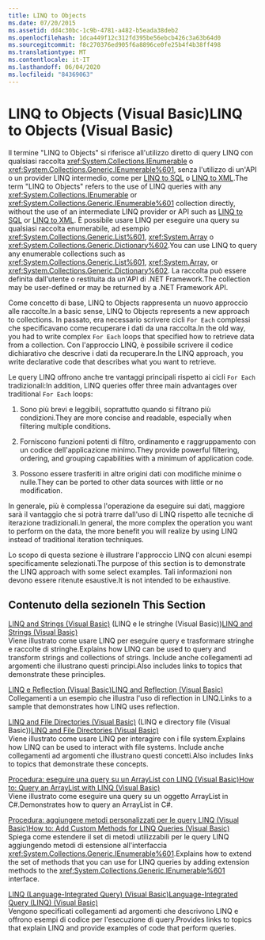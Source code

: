 ```yaml
---
title: LINQ to Objects
ms.date: 07/20/2015
ms.assetid: dd4c30bc-1c9b-4781-a482-b5eada38deb2
ms.openlocfilehash: 1dca449f12c312fd395be56ebcb426c3a63b64d0
ms.sourcegitcommit: f8c270376ed905f6a8896ce0fe25b4f4b38ff498
ms.translationtype: MT
ms.contentlocale: it-IT
ms.lasthandoff: 06/04/2020
ms.locfileid: "84369063"
---
```

# <a name="linq-to-objects-visual-basic"></a><span data-ttu-id="5576e-102">LINQ to Objects (Visual Basic)</span><span class="sxs-lookup"><span data-stu-id="5576e-102">LINQ to Objects (Visual Basic)</span></span>
<span data-ttu-id="5576e-103">Il termine "LINQ to Objects" si riferisce all'utilizzo diretto di query LINQ con qualsiasi raccolta <xref:System.Collections.IEnumerable> o <xref:System.Collections.Generic.IEnumerable%601>, senza l'utilizzo di un'API o un provider LINQ intermedio, come per [LINQ to SQL](../../../../framework/data/adonet/sql/linq/index.md) o [LINQ to XML](linq-to-xml.md).</span><span class="sxs-lookup"><span data-stu-id="5576e-103">The term "LINQ to Objects" refers to the use of LINQ queries with any <xref:System.Collections.IEnumerable> or <xref:System.Collections.Generic.IEnumerable%601> collection directly, without the use of an intermediate LINQ provider or API such as [LINQ to SQL](../../../../framework/data/adonet/sql/linq/index.md) or [LINQ to XML](linq-to-xml.md).</span></span> <span data-ttu-id="5576e-104">È possibile usare LINQ per eseguire una query su qualsiasi raccolta enumerabile, ad esempio <xref:System.Collections.Generic.List%601>, <xref:System.Array> o <xref:System.Collections.Generic.Dictionary%602>.</span><span class="sxs-lookup"><span data-stu-id="5576e-104">You can use LINQ to query any enumerable collections such as <xref:System.Collections.Generic.List%601>, <xref:System.Array>, or <xref:System.Collections.Generic.Dictionary%602>.</span></span> <span data-ttu-id="5576e-105">La raccolta può essere definita dall'utente o restituita da un'API di .NET Framework.</span><span class="sxs-lookup"><span data-stu-id="5576e-105">The collection may be user-defined or may be returned by a .NET Framework API.</span></span>  
  
 <span data-ttu-id="5576e-106">Come concetto di base, LINQ to Objects rappresenta un nuovo approccio alle raccolte.</span><span class="sxs-lookup"><span data-stu-id="5576e-106">In a basic sense, LINQ to Objects represents a new approach to collections.</span></span> <span data-ttu-id="5576e-107">In passato, era necessario scrivere cicli `For Each` complessi che specificavano come recuperare i dati da una raccolta.</span><span class="sxs-lookup"><span data-stu-id="5576e-107">In the old way, you had to write complex `For Each` loops that specified how to retrieve data from a collection.</span></span> <span data-ttu-id="5576e-108">Con l'approccio LINQ, è possibile scrivere il codice dichiarativo che descrive i dati da recuperare.</span><span class="sxs-lookup"><span data-stu-id="5576e-108">In the LINQ approach, you write declarative code that describes what you want to retrieve.</span></span>  
  
 <span data-ttu-id="5576e-109">Le query LINQ offrono anche tre vantaggi principali rispetto ai cicli `For Each` tradizionali:</span><span class="sxs-lookup"><span data-stu-id="5576e-109">In addition, LINQ queries offer three main advantages over traditional `For Each` loops:</span></span>  
  
1. <span data-ttu-id="5576e-110">Sono più brevi e leggibili, soprattutto quando si filtrano più condizioni.</span><span class="sxs-lookup"><span data-stu-id="5576e-110">They are more concise and readable, especially when filtering multiple conditions.</span></span>  
  
2. <span data-ttu-id="5576e-111">Forniscono funzioni potenti di filtro, ordinamento e raggruppamento con un codice dell'applicazione minimo.</span><span class="sxs-lookup"><span data-stu-id="5576e-111">They provide powerful filtering, ordering, and grouping capabilities with a minimum of application code.</span></span>  
  
3. <span data-ttu-id="5576e-112">Possono essere trasferiti in altre origini dati con modifiche minime o nulle.</span><span class="sxs-lookup"><span data-stu-id="5576e-112">They can be ported to other data sources with little or no modification.</span></span>  
  
 <span data-ttu-id="5576e-113">In generale, più è complessa l'operazione da eseguire sui dati, maggiore sarà il vantaggio che si potrà trarre dall'uso di LINQ rispetto alle tecniche di iterazione tradizionali.</span><span class="sxs-lookup"><span data-stu-id="5576e-113">In general, the more complex the operation you want to perform on the data, the more benefit you will realize by using LINQ instead of traditional iteration techniques.</span></span>  
  
 <span data-ttu-id="5576e-114">Lo scopo di questa sezione è illustrare l'approccio LINQ con alcuni esempi specificamente selezionati.</span><span class="sxs-lookup"><span data-stu-id="5576e-114">The purpose of this section is to demonstrate the LINQ approach with some select examples.</span></span> <span data-ttu-id="5576e-115">Tali informazioni non devono essere ritenute esaustive.</span><span class="sxs-lookup"><span data-stu-id="5576e-115">It is not intended to be exhaustive.</span></span>  
  
## <a name="in-this-section"></a><span data-ttu-id="5576e-116">Contenuto della sezione</span><span class="sxs-lookup"><span data-stu-id="5576e-116">In This Section</span></span>  
 <span data-ttu-id="5576e-117">[LINQ and Strings (Visual Basic)](linq-and-strings.md) (LINQ e le stringhe (Visual Basic))</span><span class="sxs-lookup"><span data-stu-id="5576e-117">[LINQ and Strings (Visual Basic)](linq-and-strings.md)</span></span>  
 <span data-ttu-id="5576e-118">Viene illustrato come usare LINQ per eseguire query e trasformare stringhe e raccolte di stringhe.</span><span class="sxs-lookup"><span data-stu-id="5576e-118">Explains how LINQ can be used to query and transform strings and collections of strings.</span></span> <span data-ttu-id="5576e-119">Include anche collegamenti ad argomenti che illustrano questi principi.</span><span class="sxs-lookup"><span data-stu-id="5576e-119">Also includes links to topics that demonstrate these principles.</span></span>  
  
 [<span data-ttu-id="5576e-120">LINQ e Reflection (Visual Basic)</span><span class="sxs-lookup"><span data-stu-id="5576e-120">LINQ and Reflection (Visual Basic)</span></span>](linq-and-reflection.md)  
 <span data-ttu-id="5576e-121">Collegamenti a un esempio che illustra l'uso di reflection in LINQ.</span><span class="sxs-lookup"><span data-stu-id="5576e-121">Links to a sample that demonstrates how LINQ uses reflection.</span></span>  
  
 <span data-ttu-id="5576e-122">[LINQ and File Directories (Visual Basic)](linq-and-file-directories.md) (LINQ e directory file (Visual Basic))</span><span class="sxs-lookup"><span data-stu-id="5576e-122">[LINQ and File Directories (Visual Basic)](linq-and-file-directories.md)</span></span>  
 <span data-ttu-id="5576e-123">Viene illustrato come usare LINQ per interagire con i file system.</span><span class="sxs-lookup"><span data-stu-id="5576e-123">Explains how LINQ can be used to interact with file systems.</span></span> <span data-ttu-id="5576e-124">Include anche collegamenti ad argomenti che illustrano questi concetti.</span><span class="sxs-lookup"><span data-stu-id="5576e-124">Also includes links to topics that demonstrate these concepts.</span></span>  
  
 [<span data-ttu-id="5576e-125">Procedura: eseguire una query su un ArrayList con LINQ (Visual Basic)</span><span class="sxs-lookup"><span data-stu-id="5576e-125">How to: Query an ArrayList with LINQ (Visual Basic)</span></span>](how-to-query-an-arraylist-with-linq.md)  
 <span data-ttu-id="5576e-126">Viene illustrato come eseguire una query su un oggetto ArrayList in C#.</span><span class="sxs-lookup"><span data-stu-id="5576e-126">Demonstrates how to query an ArrayList in C#.</span></span>  
  
 [<span data-ttu-id="5576e-127">Procedura: aggiungere metodi personalizzati per le query LINQ (Visual Basic)</span><span class="sxs-lookup"><span data-stu-id="5576e-127">How to: Add Custom Methods for LINQ Queries (Visual Basic)</span></span>](how-to-add-custom-methods-for-linq-queries.md)  
 <span data-ttu-id="5576e-128">Spiega come estendere il set di metodi utilizzabili per le query LINQ aggiungendo metodi di estensione all'interfaccia <xref:System.Collections.Generic.IEnumerable%601>.</span><span class="sxs-lookup"><span data-stu-id="5576e-128">Explains how to extend the set of methods that you can use for LINQ queries by adding extension methods to the <xref:System.Collections.Generic.IEnumerable%601> interface.</span></span>  
  
 [<span data-ttu-id="5576e-129">LINQ (Language-Integrated Query) (Visual Basic)</span><span class="sxs-lookup"><span data-stu-id="5576e-129">Language-Integrated Query (LINQ) (Visual Basic)</span></span>](index.md)  
 <span data-ttu-id="5576e-130">Vengono specificati collegamenti ad argomenti che descrivono LINQ e offrono esempi di codice per l'esecuzione di query.</span><span class="sxs-lookup"><span data-stu-id="5576e-130">Provides links to topics that explain LINQ and provide examples of code that perform queries.</span></span>
